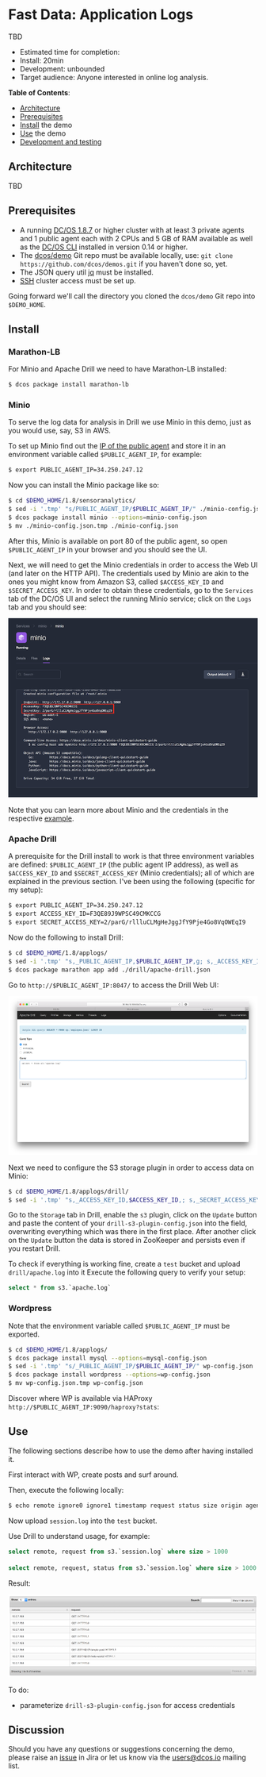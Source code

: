 # Fast Data: Application Logs

TBD

- Estimated time for completion:
 - Install: 20min
 - Development: unbounded
- Target audience: Anyone interested in online log analysis.

**Table of Contents**:

- [Architecture](#architecture)
- [Prerequisites](#prerequisites)
- [Install](#install) the demo
- [Use](#use) the demo
- [Development and testing](#development)

## Architecture

TBD



## Prerequisites

- A running [DC/OS 1.8.7](https://dcos.io/releases/1.8.7/) or higher cluster with at least 3 private agents and 1 public agent each with 2 CPUs and 5 GB of RAM available as well as the [DC/OS CLI](https://dcos.io/docs/1.8/usage/cli/install/) installed in version 0.14 or higher.
- The [dcos/demo](https://github.com/dcos/demos/) Git repo must be available locally, use: `git clone https://github.com/dcos/demos.git` if you haven't done so, yet.
- The JSON query util [jq](https://github.com/stedolan/jq/wiki/Installation) must be installed.
- [SSH](https://dcos.io/docs/1.8/administration/access-node/sshcluster/) cluster access must be set up.

Going forward we'll call the directory you cloned the `dcos/demo` Git repo into `$DEMO_HOME`.

## Install

### Marathon-LB

For Minio and Apache Drill we need to have Marathon-LB installed:

```bash
$ dcos package install marathon-lb
```

### Minio

To serve the log data for analysis in Drill we use Minio in this demo, just as you would use, say, S3 in AWS.

To set up Minio find out the [IP of the public agent](https://dcos.io/docs/1.8/administration/locate-public-agent/)
and store it in an environment variable called `$PUBLIC_AGENT_IP`, for example:

```bash
$ export PUBLIC_AGENT_IP=34.250.247.12
```

Now you can install the Minio package like so:

```bash
$ cd $DEMO_HOME/1.8/sensoranalytics/
$ sed -i '.tmp' "s/PUBLIC_AGENT_IP/$PUBLIC_AGENT_IP/" ./minio-config.json
$ dcos package install minio --options=minio-config.json
$ mv ./minio-config.json.tmp ./minio-config.json
```

After this, Minio is available on port 80 of the public agent, so open `$PUBLIC_AGENT_IP`
in your browser and you should see the UI.

Next, we will need to get the Minio credentials in order to access the Web UI (and later on the HTTP API).
The credentials used by Minio are akin to the ones you might know from Amazon S3, called `$ACCESS_KEY_ID`
and `$SECRET_ACCESS_KEY`. In order to obtain these credentials, go to the `Services` tab of the DC/OS UI and
select the running Minio service; click on the `Logs` tab and you should see:

![Obtaining Minio credentials](img/minio-creds.png)

Note that you can learn more about Minio and the credentials in the respective [example](https://github.com/dcos/examples/tree/master/1.8/minio#using-browser-console).

### Apache Drill

A prerequisite for the Drill install to work is that three environment variables
are defined: `$PUBLIC_AGENT_IP` (the public agent IP address), as well as `$ACCESS_KEY_ID`
and `$SECRET_ACCESS_KEY` (Minio credentials); all of which are explained in the
previous section. I've been using the following (specific for my setup):

```bash
$ export PUBLIC_AGENT_IP=34.250.247.12
$ export ACCESS_KEY_ID=F3QE89J9WPSC49CMKCCG
$ export SECRET_ACCESS_KEY=2/parG/rllluCLMgHeJggJfY9Pje4Go8VqOWEqI9
```

Now do the following to install Drill:

```bash
$ cd $DEMO_HOME/1.8/applogs/
$ sed -i '.tmp' "s,_PUBLIC_AGENT_IP,$PUBLIC_AGENT_IP,g; s,_ACCESS_KEY_ID,$ACCESS_KEY_ID,; s,_SECRET_ACCESS_KEY,$SECRET_ACCESS_KEY," ./drill/apache-drill.json
$ dcos package marathon app add ./drill/apache-drill.json
```

Go to `http://$PUBLIC_AGENT_IP:8047/` to access the Drill Web UI:

![Apache Drill Web UI](img/drill-ui.png)

Next we need to configure the S3 storage plugin in order to access data on Minio:

```bash
$ cd $DEMO_HOME/1.8/applogs/drill/
$ sed -i '.tmp' "s,_ACCESS_KEY_ID,$ACCESS_KEY_ID,; s,_SECRET_ACCESS_KEY,$SECRET_ACCESS_KEY," drill-s3-plugin-config.json
```

Go to the `Storage` tab in Drill, enable the `s3` plugin, click on the `Update` button and paste the content of your `drill-s3-plugin-config.json` into the field, overwriting everything which was there in the first place. After another
click on the `Update` button the data is stored in ZooKeeper and persists even if you restart Drill.

To check if everything is working fine, create a `test` bucket and upload `drill/apache.log` into it
Execute the following query to verify your setup:

```sql
select * from s3.`apache.log`
```

### Wordpress

Note that the environment variable called `$PUBLIC_AGENT_IP` must be exported.

```bash
$ cd $DEMO_HOME/1.8/applogs/
$ dcos package install mysql --options=mysql-config.json
$ sed -i '.tmp' "s/_PUBLIC_AGENT_IP/$PUBLIC_AGENT_IP/" wp-config.json
$ dcos package install wordpress --options=wp-config.json
$ mv wp-config.json.tmp wp-config.json
```

Discover where WP is available via HAProxy `http://$PUBLIC_AGENT_IP:9090/haproxy?stats`:

## Use

The following sections describe how to use the demo after having installed it.

First interact with WP, create posts and surf around.

Then, execute the following locally:

```bash
$ echo remote ignore0 ignore1 timestamp request status size origin agent > session.log && dcos task log --lines 1000 wordpress | tail -n +5 | sed 's, \[\(.*\)\] , \"\1\" ,' >> session.log
```

Now upload `session.log` into the `test` bucket.

Use Drill to understand usage, for example:

```sql
select remote, request from s3.`session.log` where size > 1000

select remote, request, status from s3.`session.log` where size > 1000 AND status = 200
```

Result:

![Apache Drill query result](img/query-result.png)

To do:

- parameterize `drill-s3-plugin-config.json` for access credentials

## Discussion

Should you have any questions or suggestions concerning the demo, please raise an [issue](https://dcosjira.atlassian.net/) in Jira or let us know via the [users@dcos.io](mailto:users@dcos.io) mailing list.
